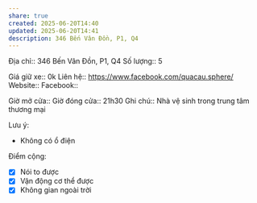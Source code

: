 ```yaml
---
share: true
created: 2025-06-20T14:40
updated: 2025-06-20T14:41
description: 346 Bến Vân Đồn, P1, Q4
---
```

Địa chỉ:: 346 Bến Vân Đồn, P1, Q4
Số lượng:: 5
 
Giá giữ xe:: 0k
Liên hệ:: https://www.facebook.com/quacau.sphere/
Website::
Facebook::

Giờ mở cửa::
Giờ đóng cửa:: 21h30
Ghi chú:: Nhà vệ sinh trong trung tâm thương mại

Lưu ý:
- Không có ổ điện

Điểm cộng:
- [x] Nói to được
- [x] Vận động cơ thể được
- [x] Không gian ngoài trời

